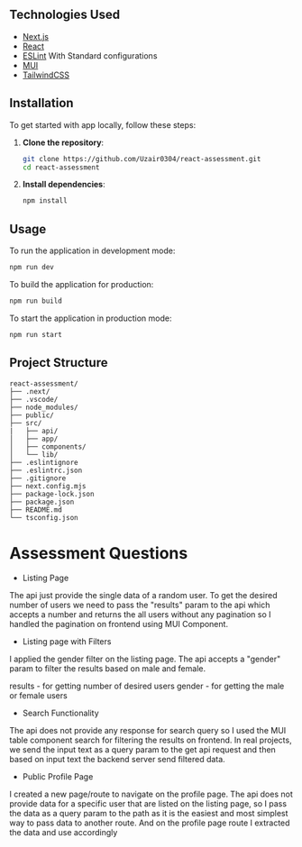 ## Technologies Used

- [Next.js](https://nextjs.org/)
- [React](https://react.dev/)
- [ESLint](https://eslint.org/) With Standard configurations
- [MUI](https://mui.com/)
- [TailwindCSS](https://tailwindcss.com/)

## Installation

To get started with app locally, follow these steps:

1. **Clone the repository**:

   ```bash
   git clone https://github.com/Uzair0304/react-assessment.git
   cd react-assessment
   ```

2. **Install dependencies**:

   ```bash
   npm install
   ```

## Usage

To run the application in development mode:

```bash
npm run dev
```

To build the application for production:

```bash
npm run build
```

To start the application in production mode:

```bash
npm run start
```

## Project Structure

```plaintext
react-assessment/
├── .next/
├── .vscode/
├── node_modules/
├── public/
├── src/
|   ├── api/
│   ├── app/
│   ├── components/
│   └── lib/
├── .eslintignore
├── .eslintrc.json
├── .gitignore
├── next.config.mjs
├── package-lock.json
├── package.json
├── README.md
└── tsconfig.json
```
# Assessment Questions

- Listing Page

The api just provide the single data of a random user. To get the desired number of users we need to pass the "results" param to the api which accepts a number and returns the all users without any pagination so I handled the pagination on frontend using MUI Component.

- Listing page with Filters

I applied the gender filter on the listing page. The api accepts a "gender" param to filter the results based on male and female.

results - for getting number of desired users
gender - for getting the male or female users 

- Search Functionality

The api does not provide any response for search query so I used the MUI table component  search for filtering the results on frontend. In real projects, we send the input text as a query param to the get api request and then based on input text the backend server send filtered data.

- Public Profile Page

I created a new page/route to navigate on the profile page. The api does not provide data for a specific user that are listed on the listing page, so I pass the data as a query param to the path as it is the easiest and most simplest way to pass data to another route. And on the profile page route I extracted the data and use accordingly


